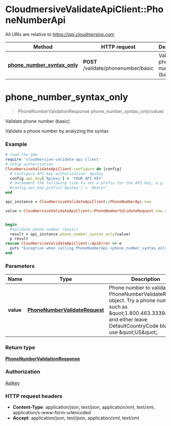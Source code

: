 # CloudmersiveValidateApiClient::PhoneNumberApi

All URIs are relative to *https://api.cloudmersive.com*

Method | HTTP request | Description
------------- | ------------- | -------------
[**phone_number_syntax_only**](PhoneNumberApi.md#phone_number_syntax_only) | **POST** /validate/phonenumber/basic | Validate phone number (basic)


# **phone_number_syntax_only**
> PhoneNumberValidationResponse phone_number_syntax_only(value)

Validate phone number (basic)

Validate a phone number by analyzing the syntax

### Example
```ruby
# load the gem
require 'cloudmersive-validate-api-client'
# setup authorization
CloudmersiveValidateApiClient.configure do |config|
  # Configure API key authorization: Apikey
  config.api_key['Apikey'] = 'YOUR API KEY'
  # Uncomment the following line to set a prefix for the API key, e.g. 'Bearer' (defaults to nil)
  #config.api_key_prefix['Apikey'] = 'Bearer'
end

api_instance = CloudmersiveValidateApiClient::PhoneNumberApi.new

value = CloudmersiveValidateApiClient::PhoneNumberValidateRequest.new # PhoneNumberValidateRequest | Phone number to validate in a PhoneNumberValidateRequest object.  Try a phone number such as \"1.800.463.3339\", and either leave DefaultCountryCode blank or use \"US\".


begin
  #Validate phone number (basic)
  result = api_instance.phone_number_syntax_only(value)
  p result
rescue CloudmersiveValidateApiClient::ApiError => e
  puts "Exception when calling PhoneNumberApi->phone_number_syntax_only: #{e}"
end
```

### Parameters

Name | Type | Description  | Notes
------------- | ------------- | ------------- | -------------
 **value** | [**PhoneNumberValidateRequest**](PhoneNumberValidateRequest.md)| Phone number to validate in a PhoneNumberValidateRequest object.  Try a phone number such as \&quot;1.800.463.3339\&quot;, and either leave DefaultCountryCode blank or use \&quot;US\&quot;. | 

### Return type

[**PhoneNumberValidationResponse**](PhoneNumberValidationResponse.md)

### Authorization

[Apikey](../README.md#Apikey)

### HTTP request headers

 - **Content-Type**: application/json, text/json, application/xml, text/xml, application/x-www-form-urlencoded
 - **Accept**: application/json, text/json, application/xml, text/xml



